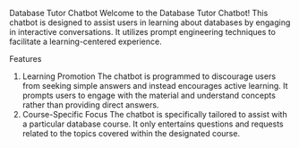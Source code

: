 Database Tutor Chatbot
Welcome to the Database Tutor Chatbot! This chatbot is designed to assist users in learning about databases by engaging in interactive conversations. It utilizes prompt engineering techniques to facilitate a learning-centered experience.

Features
1. Learning Promotion
The chatbot is programmed to discourage users from seeking simple answers and instead encourages active learning.
It prompts users to engage with the material and understand concepts rather than providing direct answers.
2. Course-Specific Focus
The chatbot is specifically tailored to assist with a particular database course.
It only entertains questions and requests related to the topics covered within the designated course.
